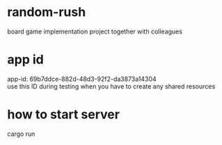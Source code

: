 # random-rush
board game implementation project together with colleagues

# app id
app-id: 69b7ddce-882d-48d3-92f2-da3873a14304 <br />
use this ID during testing when you have to create any shared resources

# how to start server
cargo run